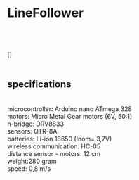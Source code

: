# LineFollower
<br />

<br />
<br />
[]

<br />
<br />
  
## specifications
<br />
microcontroller: Arduino nano ATmega 328
<br />
motors: Micro Metal Gear motors (6V, 50:1)
<br />
h-bridge: DRV8833 
<br />
sensors: QTR-8A
<br />
batteries: Li-ion 18650 (Inom= 3,7V)
<br />
wireless communication: HC-05
<br />
distance sensor - motors: 12 cm
<br />
weight:280 gram
<br />
speed: 0,8 m/s
<br />
